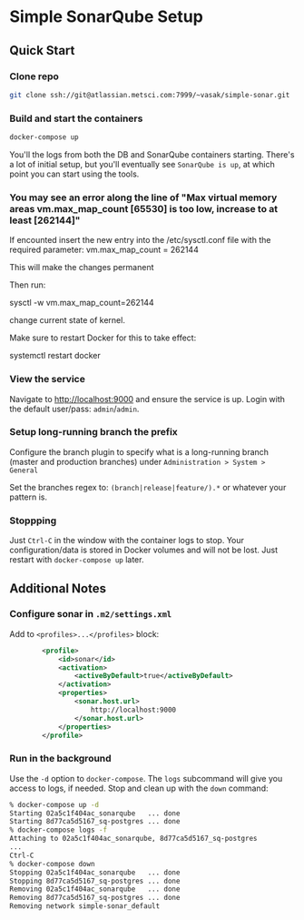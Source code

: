 # Simple SonarQube Setup

## Quick Start

### Clone repo

```bash
git clone ssh://git@atlassian.metsci.com:7999/~vasak/simple-sonar.git
```

### Build and start the containers

```bash
docker-compose up
```

You'll the logs from both the DB and SonarQube containers starting. There's a lot of initial setup, but you'll eventually see `SonarQube is up`, at which point you can start using the tools.

### You may see an error along the line of "Max virtual memory areas vm.max_map_count [65530] is too low, increase to at least [262144]"

If encounted insert the new entry into the /etc/sysctl.conf file with the required parameter:
vm.max_map_count = 262144

This will make the changes permanent

Then run:

sysctl -w vm.max_map_count=262144

change current state of kernel.

Make sure to restart Docker for this to take effect:

systemctl restart docker

### View the service

Navigate to [http://localhost:9000](http://localhost:9000) and ensure the service is up. Login with the default user/pass: `admin`/`admin`.

### Setup long-running branch the prefix

Configure the branch plugin to specify what is a long-running branch (master and production branches) under `Administration > System > General`

Set the branches  regex to: `(branch|release|feature/).*` or whatever your pattern is.

### Stoppping

Just `Ctrl-C` in the window with the container logs to stop. Your configuration/data is stored in Docker volumes and will not be lost. Just restart with `docker-compose up` later.

## Additional Notes

### Configure sonar in `.m2/settings.xml`

Add to `<profiles>...</profiles>` block:

```xml
        <profile>
            <id>sonar</id>
            <activation>
                <activeByDefault>true</activeByDefault>
            </activation>
            <properties>
                <sonar.host.url>
                    http://localhost:9000
                </sonar.host.url>
            </properties>
        </profile>
```

### Run in the background

Use the `-d` option to `docker-compose`. The `logs` subcommand will give you access to logs, if needed. Stop and clean up with the `down` command:

```bash
% docker-compose up -d
Starting 02a5c1f404ac_sonarqube   ... done
Starting 8d77ca5d5167_sq-postgres ... done
% docker-compose logs -f
Attaching to 02a5c1f404ac_sonarqube, 8d77ca5d5167_sq-postgres
...
Ctrl-C
% docker-compose down
Stopping 02a5c1f404ac_sonarqube   ... done
Stopping 8d77ca5d5167_sq-postgres ... done
Removing 02a5c1f404ac_sonarqube   ... done
Removing 8d77ca5d5167_sq-postgres ... done
Removing network simple-sonar_default
```
